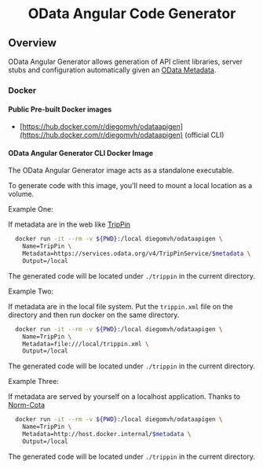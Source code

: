 <h1 align="center">OData Angular Code Generator</h1>

## Overview
OData Angular Generator allows generation of API client libraries, server stubs and configuration automatically given an [OData Metadata](https://www.google.com).

### Docker

#### Public Pre-built Docker images

 - [https://hub.docker.com/r/diegomvh/odataapigen](https://hub.docker.com/r/diegomvh/odataapigen) (official CLI)


#### OData Angular Generator CLI Docker Image

The OData Angular Generator image acts as a standalone executable.

To generate code with this image, you'll need to mount a local location as a volume.

Example One:

If metadata are in the web like [TripPin](https://services.odata.org/v4/TripPinService/$metadata)

```sh
  docker run -it --rm -v ${PWD}:/local diegomvh/odataapigen \
    Name=TripPin \
    Metadata=https://services.odata.org/v4/TripPinService/$metadata \
    Output=/local
```

The generated code will be located under `./trippin` in the current directory.

Example Two:

If metadata are in the local file system. Put the `trippin.xml` file on the directory and then run docker on the same directory.

```sh
  docker run -it --rm -v ${PWD}:/local diegomvh/odataapigen \
    Name=TripPin \
    Metadata=file:///local/trippin.xml \
    Output=/local
```

The generated code will be located under `./trippin` in the current directory.

Example Three:

If metadata are served by yourself on a localhost application. Thanks to [Norm-Cota](https://github.com/diegomvh/ODataApiGen/issues/7)

```sh
  docker run -it --rm -v ${PWD}:/local diegomvh/odataapigen \
    Name=TripPin \
    Metadata=http://host.docker.internal/$metadata \
    Output=/local
```

The generated code will be located under `./trippin` in the current directory.